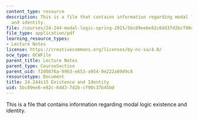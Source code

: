 ```yaml
---
content_type: resource
description: This is a file that contains information regarding modal logic existence
  and identity.
file: /courses/24-244-modal-logic-spring-2015/5bc89ee6e82c6dd37d2bcf90c37b45bd_MIT24_244S15_Existence.pdf
file_type: application/pdf
learning_resource_types:
- Lecture Notes
license: https://creativecommons.org/licenses/by-nc-sa/4.0/
ocw_type: OCWFile
parent_title: Lecture Notes
parent_type: CourseSection
parent_uid: f2d0876a-9963-e653-a954-0e222a69d9c8
resourcetype: Document
title: 24.244s15 Existence and Identity
uid: 5bc89ee6-e82c-6dd3-7d2b-cf90c37b45bd
---
```

This is a file that contains information regarding modal logic existence and identity.